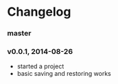 # Changelog

### master

### v0.0.1, 2014-08-26
- started a project
- basic saving and restoring works

